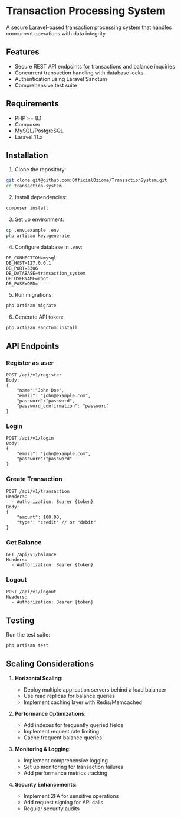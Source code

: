 # Transaction Processing System

A secure Laravel-based transaction processing system that handles concurrent operations with data integrity.

## Features

- Secure REST API endpoints for transactions and balance inquiries
- Concurrent transaction handling with database locks
- Authentication using Laravel Sanctum
- Comprehensive test suite

## Requirements

- PHP >= 8.1
- Composer
- MySQL/PostgreSQL
- Laravel 11.x

## Installation

1. Clone the repository:
```bash
git clone git@github.com:OfficialOzioma/TransactionSystem.git
cd transaction-system
```

2. Install dependencies:
```bash
composer install
```

3. Set up environment:
```bash
cp .env.example .env
php artisan key:generate
```

4. Configure database in `.env`:
```
DB_CONNECTION=mysql
DB_HOST=127.0.0.1
DB_PORT=3306
DB_DATABASE=transaction_system
DB_USERNAME=root
DB_PASSWORD=
```

5. Run migrations:
```bash
php artisan migrate
```

6. Generate API token:
```bash
php artisan sanctum:install
```

## API Endpoints

### Register as user
```
POST /api/v1/register
Body:
{
    "name":"John Doe",
    "email": "john@example.com",
    "password":"password",
    "password_confirmation": "password"
}
```

### Login
```
POST /api/v1/login
Body:
{
    "email": "john@example.com",
    "password":"password"
}
```

### Create Transaction
```
POST /api/v1/transaction
Headers:
  - Authorization: Bearer {token}
Body:
{
    "amount": 100.00,
    "type": "credit" // or "debit"
}
```

### Get Balance
```
GET /api/v1/balance
Headers:
  - Authorization: Bearer {token}
```

### Logout
```
POST /api/v1/logout
Headers:
  - Authorization: Bearer {token}
```


## Testing

Run the test suite:
```bash
php artisan test
```

## Scaling Considerations

1. **Horizontal Scaling**:
   - Deploy multiple application servers behind a load balancer
   - Use read replicas for balance queries
   - Implement caching layer with Redis/Memcached

2. **Performance Optimizations**:
   - Add indexes for frequently queried fields
   - Implement request rate limiting
   - Cache frequent balance queries

3. **Monitoring & Logging**:
   - Implement comprehensive logging
   - Set up monitoring for transaction failures
   - Add performance metrics tracking

4. **Security Enhancements**:
   - Implement 2FA for sensitive operations
   - Add request signing for API calls
   - Regular security audits